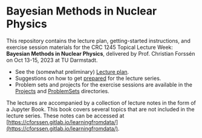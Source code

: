 # Bayesian Methods in Nuclear Physics
This repository contains the lecture plan, getting-started instructions, and exercise session materials for the CRC 1245 Topical Lecture Week: **Bayesian Methods in Nuclear Physics**, delivered by Prof. Christian Forssén on Oct 13-15, 2023 at TU Darmstadt.

- See the (somewhat preliminary) [Lecture plan](schedule.md).
- Suggestions on how to get [prepared](preparation.md) for the lecture series.
- Problem sets and projects for the exercise sessions are available in the [Projects](Projects) and [ProblemSets](ProblemSets) directories.

The lectures are accompanied by a collection of lecture notes in the form of a Jupyter Book. This book covers several topics that are not included in the lecture series. These notes can be accessed at [https://cforssen.gitlab.io/learningfromdata/](https://cforssen.gitlab.io/learningfromdata/).